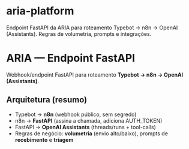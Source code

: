 # aria-platform

Endpoint FastAPI da ARIA para roteamento Typebot → n8n → OpenAI (Assistants). Regras de volumetria, prompts e integrações.

# ARIA — Endpoint FastAPI

Webhook/endpoint FastAPI para roteamento **Typebot → n8n → OpenAI (Assistants)**.

## Arquitetura (resumo)

- Typebot → **n8n** (webhook público, sem segredo)
- n8n → **FastAPI** (assina a chamada, adiciona AUTH_TOKEN)
- FastAPI → **OpenAI Assistants** (threads/runs + tool-calls)
- Regras de negócio: **volumetria** (envio alto/baixo), prompts de **recebimento** e **triagem**
